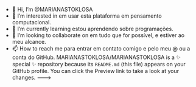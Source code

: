 - 👋 Hi, I’m @MARIANASTOKLOSA
- 👀 I’m interested in em usar esta plataforma em pensamento computacional.
- 🌱 I’m currently learning estou aprendendo sobre programações.
- 💞️ I’m looking to collaborate on em tudo que for possível, e estiver ao meu alcance.
- 📫 How to reach me para entrar em contato comigo e pelo meu @ ou a conta do GitHub.
MARIANASTOKLOSA/MARIANASTOKLOSA is a ✨ special ✨ repository because its `README.md` (this file) appears on your GitHub profile.
You can click the Preview link to take a look at your changes.
--->
